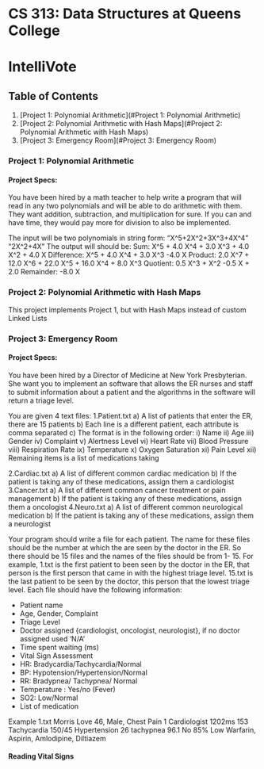 
CS 313: Data Structures at Queens College
===

# IntelliVote

## Table of Contents
1. [Project 1: Polynomial Arithmetic](#Project 1: Polynomial Arithmetic)
2. [Project 2: Polynomial Arithmetic with Hash Maps](#Project 2: Polynomial Arithmetic with Hash Maps)
3. [Project 3: Emergency Room](#Project 3: Emergency Room)

### Project 1: Polynomial Arithmetic
#### Project Specs:

You have been hired by a math teacher to help write a program that will read in any two polynomials and will be able
to do arithmetic with them. They want addition, subtraction, and multiplication for sure. If you can and have time,
they would pay more for division to also be implemented.

The input will be two polynomials in string form:
“X^5+2X^2+3X^3+4X^4”
“2X^2+4X”
The output will should be:
Sum: X^5 + 4.0 X^4 + 3.0 X^3 + 4.0 X^2 + 4.0 X
Difference: X^5 + 4.0 X^4 + 3.0 X^3 -4.0 X
Product: 2.0 X^7 + 12.0 X^6 + 22.0 X^5 + 16.0 X^4 + 8.0 X^3
Quotient: 0.5 X^3 + X^2 -0.5 X + 2.0
Remainder: -8.0 X

### Project 2: Polynomial Arithmetic with Hash Maps
This project implements Project 1, but with Hash Maps instead of custom Linked Lists

### Project 3: Emergency Room
#### Project Specs:
You have been hired by a Director of Medicine at New York Presbyterian. She want you to implement
an software that allows the ER nurses and staff to submit information about a patient and the
algorithms in the software will return a triage level.

You are given 4 text files:
1.Patient.txt
a) A list of patients that enter the ER, there are 15 patients
b) Each line is a different patient, each attribute is comma separated
c) The format is in the following order:
i) Name
ii) Age
iii) Gender
iv) Complaint
v) Alertness Level
vi) Heart Rate
vii) Blood Pressure
viii) Respiration Rate
ix) Temperature
x) Oxygen Saturation
xi) Pain Level
xii) Remaining items is a list of medications taking

2.Cardiac.txt
a) A list of different common cardiac medication
b) If the patient is taking any of these medications, assign them a cardiologist
3.Cancer.txt
a) A list of different common cancer treatment or pain management
b) If the patient is taking any of these medications, assign them a oncologist
4.Neuro.txt
a) A list of different common neurological medication
b) If the patient is taking any of these medications, assign them a neurologist

Your program should write a file for each patient. The name for these files should be the number at
which the are seen by the doctor in the ER. So there should be 15 files and the names of the files should
be from 1- 15. For example, 1.txt is the first patient to been seen by the doctor in the ER, that person is
the first person that came in with the highest triage level. 15.txt is the last patient to be seen by the
doctor, this person that the lowest triage level.
Each file should have the following information:
- Patient name
- Age, Gender, Complaint
- Triage Level
- Doctor assigned {cardiologist, oncologist, neurologist}, if no doctor assigned used ‘N/A’
- Time spent waiting (ms)
- Vital Sign Assessment
- HR: Bradycardia/Tachycardia/Normal
- BP: Hypotension/Hypertension/Normal
- RR: Bradypnea/ Tachypnea/ Normal
- Temperature : Yes/no (Fever)
- SO2: Low/Normal
- List of medication


Example 1.txt
Morris Love
46, Male, Chest Pain
1
Cardiologist
1202ms
153 Tachycardia
150/45 Hypertension
26 tachypnea
96.1 No
85% Low
Warfarin, Aspirin, Amlodipine, Diltiazem

#### Reading Vital Signs










